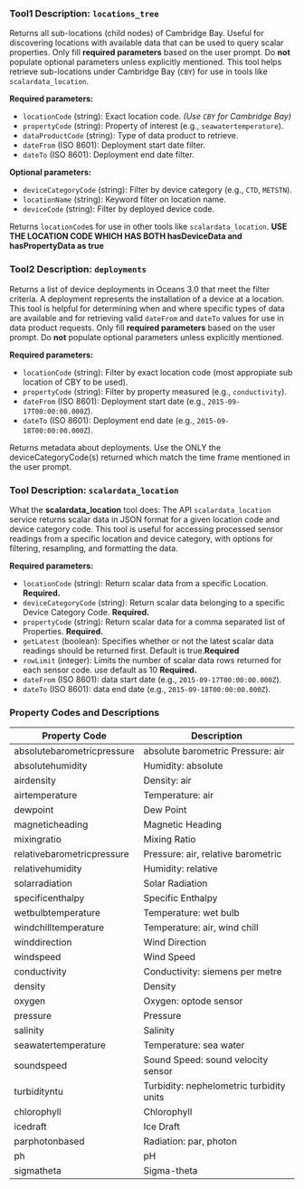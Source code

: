 ### Tool1 Description: `locations_tree`
Returns all sub-locations (child nodes) of Cambridge Bay. Useful for discovering locations with available data that can be used to query scalar properties.
Only fill **required parameters** based on the user prompt. Do **not** populate optional parameters unless explicitly mentioned.
This tool helps retrieve sub-locations under Cambridge Bay (`CBY`) for use in tools like `scalardata_location`.

**Required parameters:**
- `locationCode` (string): Exact location code. *(Use `CBY` for Cambridge Bay)*
- `propertyCode` (string): Property of interest (e.g., `seawatertemperature`).
- `dataProductCode` (string): Type of data product to retrieve.
- `dateFrom` (ISO 8601): Deployment start date filter.
- `dateTo` (ISO 8601): Deployment end date filter.

**Optional parameters:**
- `deviceCategoryCode` (string): Filter by device category (e.g., `CTD`, `METSTN`).
- `locationName` (string): Keyword filter on location name.
- `deviceCode` (string): Filter by deployed device code.

Returns `locationCode`s for use in other tools like `scalardata_location`. **USE THE LOCATION CODE WHICH HAS BOTH hasDeviceData and hasPropertyData as true**


### Tool2 Description: `deployments`
Returns a list of device deployments in Oceans 3.0 that meet the filter criteria. A deployment represents the installation of a device at a location. This tool is helpful for determining when and where specific types of data are available and for retrieving valid `dateFrom` and `dateTo` values for use in data product requests.
Only fill **required parameters** based on the user prompt. Do **not** populate optional parameters unless explicitly mentioned.

**Required parameters:**
- `locationCode` (string): Filter by exact location code (most appropiate sub location of CBY to be used).
- `propertyCode` (string): Filter by property measured (e.g., `conductivity`).
- `dateFrom` (ISO 8601): Deployment start date (e.g., `2015-09-17T00:00:00.000Z`).
- `dateTo` (ISO 8601): Deployment end date (e.g., `2015-09-18T00:00:00.000Z`).

Returns metadata about deployments. Use the ONLY the deviceCategoryCode(s) returned which match the time frame mentioned in the user prompt.

### Tool Description: `scalardata_location`

What the **scalardata_location** tool does: The API `scalardata_location` service returns scalar data in JSON format for a given location code and device category code. This tool is useful for accessing processed sensor readings from a specific location and device category, with options for filtering, resampling, and formatting the data.

**Required parameters:**
- `locationCode` (string): Return scalar data from a specific Location. **Required.** 
- `deviceCategoryCode` (string): Return scalar data belonging to a specific Device Category Code. **Required.**
- `propertyCode` (string): Return scalar data for a comma separated list of Properties. **Required.**
- `getLatest` (boolean): Specifies whether or not the latest scalar data readings should be returned first. Default is true.**Required**
- `rowLimit` (integer): Limits the number of scalar data rows returned for each sensor code. use default as 10 **Required.**
- `dateFrom` (ISO 8601): data start date (e.g., `2015-09-17T00:00:00.000Z`).
- `dateTo` (ISO 8601): data end date (e.g., `2015-09-18T00:00:00.000Z`).

### Property Codes and Descriptions

| Property Code               | Description                                 |
|----------------------------|---------------------------------------------|
| absolutebarometricpressure | absolute barometric Pressure: air         |
| absolutehumidity           | Humidity: absolute                          |
| airdensity                 | Density: air                                |
| airtemperature             | Temperature: air                            |
| dewpoint                   | Dew Point                                   |
| magneticheading            | Magnetic Heading                            |
| mixingratio                | Mixing Ratio                                |
| relativebarometricpressure| Pressure: air, relative barometric          |
| relativehumidity           | Humidity: relative                          |
| solarradiation             | Solar Radiation                             |
| specificenthalpy           | Specific Enthalpy                           |
| wetbulbtemperature         | Temperature: wet bulb                       |
| windchilltemperature       | Temperature: air, wind chill                |
| winddirection              | Wind Direction                              |
| windspeed                  | Wind Speed                                  |
| conductivity               | Conductivity: siemens per metre             |
| density                    | Density                                     |
| oxygen                     | Oxygen: optode sensor                       |
| pressure                   | Pressure                                    |
| salinity                   | Salinity                                    |
| seawatertemperature        | Temperature: sea water                      |
| soundspeed                 | Sound Speed: sound velocity sensor          |
| turbidityntu               | Turbidity: nephelometric turbidity units    |
| chlorophyll                | Chlorophyll                                 |
| icedraft                   | Ice Draft                                   |
| parphotonbased             | Radiation: par, photon                      |
| ph                         | pH                                          |
| sigmatheta                 | Sigma-theta                                 |

